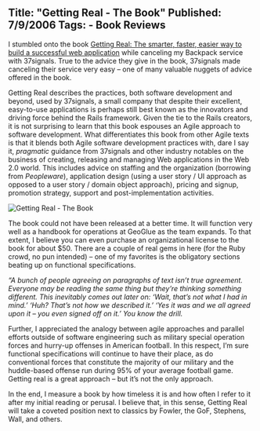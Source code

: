 Title: "Getting Real - The Book"
Published: 7/9/2006
Tags:
    - Book Reviews
---
I stumbled onto the book [Getting Real: The smarter, faster, easier way to build a successful web application](https://basecamp.com/books/getting-real) while canceling my Backpack service with 37signals. True to the advice they give in the book, 37signals made canceling their service very easy – one of many valuable nuggets of advice offered in the book.

Getting Real describes the practices, both software development and beyond, used by 37signals, a small company that despite their excellent, easy-to-use applications is perhaps still best known as the innovators and driving force behind the Rails framework. Given the tie to the Rails creators, it is not surprising to learn that this book espouses an Agile approach to software development. What differentiates this book from other Agile texts is that it blends both Agile software development practices with, dare I say it, <i>pragmatic</i> guidance from 37signals and other industry notables on the business of creating, releasing and managing Web applications in the Web 2.0 world. This includes advice on staffing and the organization (borrowing from <i>Peopleware</i>), application design (using a user story / UI approach as opposed to a user story / domain object approach), pricing and signup, promotion strategy, support and post-implementation activities.

![Getting Real - The Book](https://s3.amazonaws.com/s3.beckshome.com/20060709-Getting-Real-The-Book.png)

The book could not have been released at a better time. It will function very well as a handbook for operations at GeoGlue as the team expands. To that extent, I believe you can even purchase an organizational license to the book for about $50. There are a couple of real gems in here (for the Ruby crowd, no pun intended) – one of my favorites is the obligatory sections beating up on functional specifications.

<i>“A bunch of people agreeing on paragraphs of text isn’t true agreement. Everyone may be reading the same thing but they’re thinking something different. This inevitably comes out later on: ‘Wait, that’s not what I had in mind.’ ‘Huh? That’s not how we described it.’ ‘Yes it was and we all agreed upon it – you even signed off on it.’ You know the drill.</i>

Further, I appreciated the analogy between agile approaches and parallel efforts outside of software engineering such as military special operation forces and hurry-up offenses in American football. In this respect, I’m sure functional specifications will continue to have their place, as do conventional forces that constitute the majority of our military and the huddle-based offense run during 95% of your average football game. Getting real is a great approach – but it’s not the only approach.

In the end, I measure a book by how timeless it is and how often I refer to it after my initial reading or perusal. I believe that, in this sense, Getting Real will take a coveted position next to classics by Fowler, the GoF, Stephens, Wall, and others.